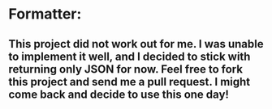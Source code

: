 # Formatter:
## This project did not work out for me. I was unable to implement it well, and I decided to stick with returning only JSON for now. Feel free to fork this project and send me a pull request. I might come back and decide to use this one day!